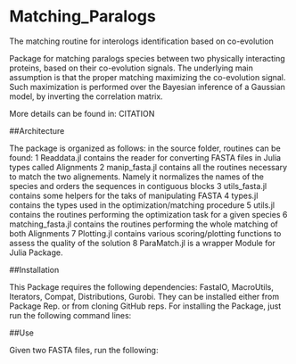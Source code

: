 # Matching_Paralogs
The matching routine for interologs identification based on co-evolution

Package for matching paralogs species between two physically interacting proteins, based on their co-evolution signals.
The underlying main assumption is that the proper matching maximizing the co-evolution signal.
Such maximization is performed over the Bayesian inference of a Gaussian model, by inverting the correlation matrix.

More details can be found in:
CITATION

##Architecture

The package is organized as follows: in the source folder, routines can be found:
1 Readdata.jl contains the reader for converting FASTA files in Julia types called Alignments
2 manip_fasta.jl contains all the routines necessary to match the two alignements. Namely it normalizes the names of the species and orders the sequences in contiguous blocks
3 utils_fasta.jl contains some helpers for the taks of manipulating FASTA
4 types.jl contains the types used in the optimization/matching procedure
5 utils.jl contains the routines performing the optimization task for a given species
6 matching_fasta.jl contains the routines performing the whole matching of both Alignments
7 Plotting.jl contains various scoring/plotting functions to assess the quality of the solution
8 ParaMatch.jl is a wrapper Module for Julia Package.

##Installation

This Package requires the following dependencies: FastaIO, MacroUtils, Iterators, Compat, Distributions, Gurobi. They can be installed either from Package Rep. or from cloning GitHub reps.
For installing the Package, just run the following command lines:





##Use

Given two FASTA files, run the following:







